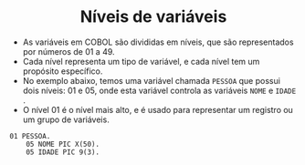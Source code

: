 <h1 align="center">Níveis de variáveis</h1>

- As variáveis em COBOL são divididas em níveis, que são representados por números de 01 a 49.
- Cada nível representa um tipo de variável, e cada nível tem um propósito específico.
- No exemplo abaixo, temos uma variável chamada `PESSOA` que possui dois níveis: 01 e 05, onde esta variável controla as variáveis `NOME` e `IDADE` .
- O nível 01 é o nível mais alto, e é usado para representar um registro ou um grupo de variáveis.

```cobol
01 PESSOA.
    05 NOME PIC X(50).
    05 IDADE PIC 9(3).
```